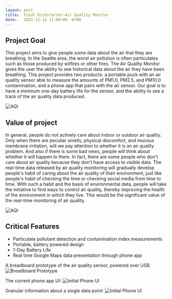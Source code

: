 ```yaml
---
layout: post
title:  Final Kickstarter—Air Quality Monitor
date:   2022-12-12 11:00:00 -0700
---
```

## Project Goal
This project aims to give people some data about the air that they are breathing. In the Seattle area, 
the worst air pollution is often particulates such as those produced by wilfires or other fires. 
The Air Quality Monitor  gives the user the ability to see historical data about the air they have been breathing. 
This project provides two products: a portable puck with an air quality sensor able to measure the amounts of PM1.0, 
PM2.5, and PM10.0 contamination, and a phone app that pairs with the air sensor. Our goal is to have a minimum 
one-day battery life for the sensor, and the ability to see a track of the air quality data produced.

![AQI](/cse475-22au-docs/assets/kickstarter/image2.jpg)

## Value of project
In general, people do not actively care about indoor or outdoor air quality. Only when there are peculiar smells, physical discomfort, and mucous membrane irritation, will we pay attention to whether it is an air quality problem. And also if there is some bad news, people will think about whether it will happen to them. In fact, there are some people who don't care about air quality because they don't have access to visible data. The real-time data released by air quality monitoring will gradually develop people's habit of caring about the air quality of their environment, just like people's habit of checking the time or checking social media from time to time. With such a habit and the basis of environmental data, people will take the initiative to find ways to control air quality, thereby improving the health of the environment in which they live. This would be the significant value of the real-time monitoring of air quality.

![AQI](/cse475-22au-docs/assets/kickstarter/image1.jpg)

## Critical Features
* Particulate pollutant detection and contamination index measurements
* Portable, battery powered design
* 1-Day Battery Life
* Real time Google Maps data presentation through phone app

A breadboard prototype of the air quality sensor, powered over USB. 
![Breadboard Prototype](/cse475-22au-docs/assets/kickstarter/image4.jpg)

The current phone app UI:
![Initial Phone UI](/cse475-22au-docs/assets/kickstarter/points-track.png)

Granular information about a single data point:
![Initial Phone UI](/cse475-22au-docs/assets/kickstarter/data-point.png)
